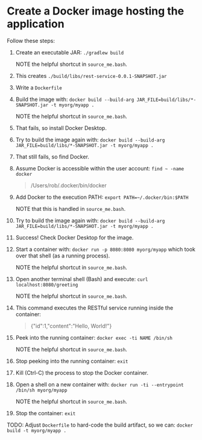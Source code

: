 # Create a Docker image hosting the application
Follow these steps:

1. Create an executable JAR: `./gradlew build`

   NOTE the helpful shortcut in `source_me.bash`.
1. This creates `./build/libs/rest-service-0.0.1-SNAPSHOT.jar`
1. Write a `Dockerfile`
1. Build the image with:
   `docker build --build-arg JAR_FILE=build/libs/*-SNAPSHOT.jar -t myorg/myapp .`

   NOTE the helpful shortcut in `source_me.bash`.
1. That fails, so install Docker Desktop.
1. Try to build the image again with:
   `docker build --build-arg JAR_FILE=build/libs/*-SNAPSHOT.jar -t myorg/myapp .`
1. That still fails, so find Docker. 
1. Assume Docker is accessible within the user account: `find ~ -name docker`

    > /Users/rob/.docker/bin/docker

1. Add Docker to the execution PATH:
   `export PATH=~/.docker/bin:$PATH`

   NOTE that this is handled in `source_me.bash`.
1. Try to build the image again with:
   `docker build --build-arg JAR_FILE=build/libs/*-SNAPSHOT.jar -t myorg/myapp .`
1. Success!  Check Docker Desktop for the image.
1. Start a container with: `docker run -p 8080:8080 myorg/myapp`
   which took over that shell (as a running process).

   NOTE the helpful shortcut in `source_me.bash`.
1. Open another terminal shell (Bash) and execute: `curl localhost:8080/greeting`

   NOTE the helpful shortcut in `source_me.bash`.
1. This command executes the RESTful service running inside the container:

    > {"id":1,"content":"Hello, World!"}

1. Peek into the running container: `docker exec -ti NAME /bin/sh`

   NOTE the helpful shortcut in `source_me.bash`.
1. Stop peeking into the running container: `exit`
1. Kill (Ctrl-C) the process to stop the Docker container.
1. Open a shell on a new container with: `docker run -ti --entrypoint /bin/sh myorg/myapp`

   NOTE the helpful shortcut in `source_me.bash`.
1. Stop the container: `exit`

TODO: Adjust `Dockerfile` to hard-code the build artifact, so we can:
   `docker build -t myorg/myapp .`

